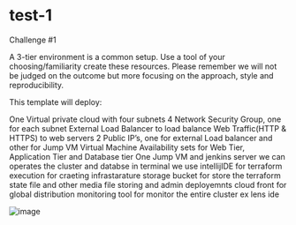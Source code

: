 # test-1

Challenge #1

A 3-tier environment is a common setup. Use a tool of your choosing/familiarity create these resources. Please remember we will not be judged on the outcome but more focusing on the approach, style and reproducibility.



This template will deploy:

One Virtual private cloud  with four subnets
4 Network Security Group, one for each subnet
External Load Balancer to load balance Web Traffic(HTTP & HTTPS) to web servers
2 Public IP’s, one for external Load balancer and other for Jump VM
Virtual Machine Availability sets for Web Tier, Application Tier and Database tier
One Jump VM and jenkins server we can operates the cluster and databse in terminal 
we use intellijIDE for terraform execution for craeting infrastarature 
storage bucket for store the terraform state file and other media file storing and admin deployemnts 
cloud front for global distribution 
monitoring tool for monitor the entire cluster ex lens ide

![image](https://user-images.githubusercontent.com/58562297/210969821-969db516-59f4-4a04-a1e2-70639380fafb.png)
